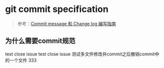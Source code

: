 # git commit specification

> 参考：[Commit message 和 Change log 编写指南](http://www.ruanyifeng.com/blog/2016/01/commit_message_change_log.html)

## 为什么需要commit规范

test close issue
test close issue
测试多文件修改并commit之后撤销commit中的一个文件
333